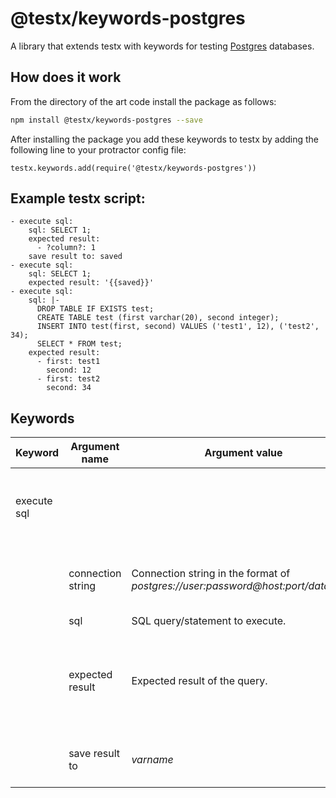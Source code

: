 @testx/keywords-postgres
=====

A library that extends testx with keywords for testing [Postgres](https://www.postgresql.org/) databases.

## How does it work
From the directory of the art code install the package as follows:
```sh
npm install @testx/keywords-postgres --save
```

After installing the package you add these keywords to testx by adding the following line to your protractor config file:

```
testx.keywords.add(require('@testx/keywords-postgres'))
```

## Example **testx** script:
```
- execute sql:
    sql: SELECT 1;
    expected result:
      - ?column?: 1
    save result to: saved
- execute sql:
    sql: SELECT 1;
    expected result: '{{saved}}'
- execute sql:
    sql: |-
      DROP TABLE IF EXISTS test;
      CREATE TABLE test (first varchar(20), second integer);
      INSERT INTO test(first, second) VALUES ('test1', 12), ('test2', 34);
      SELECT * FROM test;
    expected result:
      - first: test1
        second: 12
      - first: test2
        second: 34
```

## Keywords

| Keyword                | Argument name | Argument value  | Description |
| ---------------------- | ------------- | --------------- |------------ |
| execute sql            |               |                 | Connect to the database, execute the SQL query/statement and optionally check the expected result and/or save it in the test context. |
|                        | connection string | Connection string in the format of *postgres://user:password@host:port/database*.| Optional. If not set, the **postgresConnectionString** command line (or config file) parameter will be used.|
|                        | sql             | SQL query/statement to execute. | Required. |
|                        | expected result | Expected result of the query. | Optional. It will be compared to the result of the query. The keyword will fail if they are different. The expected result should be a list of rows. Every row is an object (see the [example](#example)). |
|                        | save result to  | *varname* | Optional. The name of a context variable, that will be used to save the result of the query. |

